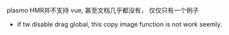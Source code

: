 plasmo HMR并不支持 vue, 甚至文档几乎都没有， 仅仅只有一个例子

* if tw disable drag global, this copy image function is not work seemly.